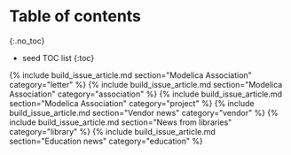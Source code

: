 # Table of contents
{:.no_toc}

* seed TOC list
{:toc}

{% include build_issue_article.md section="Modelica Association" category="letter" %}
{% include build_issue_article.md section="Modelica Association" category="association" %}
{% include build_issue_article.md section="Modelica Association" category="project" %}
{% include build_issue_article.md section="Vendor news" category="vendor" %}
{% include build_issue_article.md section="News from libraries" category="library" %}
{% include build_issue_article.md section="Education news" category="education" %}
